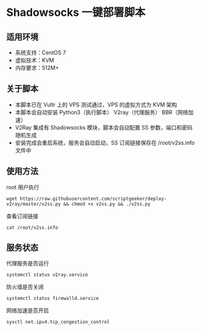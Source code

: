 # Shadowsocks 一键部署脚本

## 适用环境

-   系统支持：CentOS 7
-   虚拟技术：KVM
-   内存要求：512M+

## 关于脚本

-   本脚本已在 Vultr 上的 VPS 测试通过，VPS 的虚拟方式为 KVM 架构
-   本脚本会自动安装 Python3（执行脚本） V2ray（代理服务） BBR（网络加速）
-   V2Ray 集成有 Shadowsocks 模块，脚本会自动配置 SS 参数，端口和密码随机生成
-   安装完成会重启系统，服务会自动启动，SS 订阅链接保存在 /root/v2ss.info 文件中

## 使用方法

root 用户执行

```shell
wget https://raw.githubusercontent.com/scriptgeeker/deploy-v2ray/master/v2ss.py && chmod +x v2ss.py && ./v2ss.py
```

查看订阅链接

```shell
cat /root/v2ss.info
```

## 服务状态

代理服务是否运行

```shell
systemctl status v2ray.service
```

防火墙是否关闭

```shell
systemctl status firewalld.service
```

网络加速是否开启

```shell
sysctl net.ipv4.tcp_congestion_control
```
